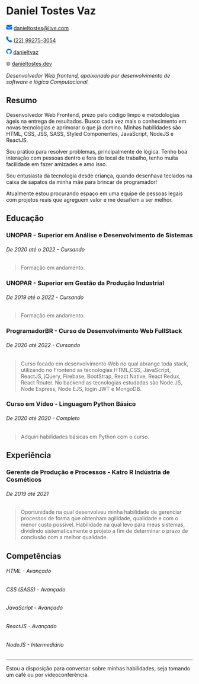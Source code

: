 # Daniel Tostes Vaz

![mail](./img/mail.png) [danieltostes@live.com ]()

![phone](./img/phone.png) [(22) 99275-3054](https://www.linkedin.com/in/danieltvaz/)

![github](./img/github.png) [danieltvaz](https://github.com/danieltvaz)

:globe_with_meridians: [danieltostes.dev](https://danieltostes.dev)

_Desenvolvedor Web frontend, apaixonado por desenvolvimento de software e lógica Computacional._

## Resumo

Desenvolvedor Web Frontend, prezo pelo código limpo e metodologias ágeis na entrega de resultados. Busco cada vez mais o conhecimento em novas tecnologias e aprimorar o que já domino. Minhas habilidades são HTML, CSS, JSS, SASS, Styled Componentes,  JavaScript, NodeJS e ReactJS.

Sou prático para resolver problemas, principalmente de lógica. Tenho boa interação com pessoas dentro e fora do local de trabalho, tenho muita facilidade em fazer amizades e amo isso.

Sou entusiasta da tecnologia desde criança, quando desenhava teclados na caixa de sapatos da minha mãe para brincar de programador!

Atualmente estou procurando espaço em uma equipe de pessoas legais com projetos reais que agreguem valor e me desafiem a ser melhor.

## Educação

### UNOPAR - Superior em Análise e Desenvolvimento de Sistemas

###### _De 2020 até o 2022 - Cursando_

> Formação em andamento.

### UNOPAR - Superior em Gestão da Produção Industrial

###### _De 2019 até o 2022 - Cursando_

> Formação em andamento.

### ProgramadorBR - Curso de Desenvolvimento Web FullStack

###### _De 2020 até 2022 - Cursando_

> Curso focado em desenvolvimento Web no qual abrange toda stack, utilizando no Frontend as tecnologias HTML,CSS, JavaScript, ReactJS, jQuery, Firebase, BootStrap, React Native, React Redux, React Router. No backend as tecnologias estudadas são Node.JS, Node Express, Node EJS, login JWT e MongoDB.

### Curso em Vídeo - Linguagem Python Básico

###### _De 2020 até 2020 - Completo_

> Adquiri habilidades básicas em Python com o curso.

## Experiência

### Gerente de Produção e Processos - Katro R Indústria de Cosméticos

###### _De 2019 até 2021_

> Oportunidade na qual desenvolveu minha habilidade de gerenciar processos de forma que obtenham agilidade, qualidade e com o menor custo possível. Habilidade na qual levo para meus sistemas, dividindo sistematicamente o projeto a fim de determinar o prazo de conclusão com a melhor qualidade.


## Competências

###### HTML - Avançado
###### CSS (SASS) - Avançado
###### JavaScript - Avançado
###### ReactJS - Avançado
###### NodeJS  - Intermediário

---

Estou a disposição para conversar sobre minhas habilidades, seja tomando um café ou por videoconferência.
